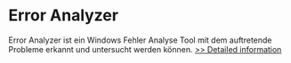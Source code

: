 # Error Analyzer
Error Analyzer ist ein Windows Fehler Analyse Tool mit dem auftretende Probleme erkannt und untersucht werden können.
[>> Detailed information](https://secure.shareit.com/shareit/product.html?productid=300591807&affiliateid=200057808)